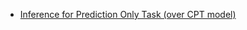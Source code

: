 
   - [Inference for Prediction Only Task (over CPT model)](https://drive.google.com/file/d/1jJ2Ud2unkdImzKyz0WLNUUKsgrtkkBa9/view?usp=sharing)
   

